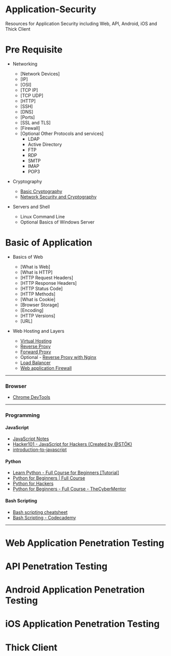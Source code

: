 # Application-Security
Resources for Application Security including Web, API, Android, iOS and Thick Client
# Pre Requisite
- Networking
  - [Network Devices] 
  - [IP] 
  - [OSI]
  - [TCP IP]
  - [TCP UDP] 
  - [HTTP]
  - [SSH]
  - [DNS]
  - [Ports]
  - [SSL and TLS]
  - [Firewall]
  - [Optional Other Protocols and services]
    - LDAP
    - Active Directory
    - FTP
    - RDP
    - SMTP
    - IMAP
    - POP3
  
  
- Cryptography
  - [Basic Cryptography](https://www.youtube.com/watch?v=C7vmouDOJYM)
  - [Network Security and Cryptography](https://www.youtube.com/playlist?list=PLLOxZwkBK52Ch0y2lLtfepy4Lt_SVkwo3)

- Servers and Shell
  - Linux Command Line
  - Optional Basics of Windows Server

# Basic of Application

- Basics of Web
  - [What is Web]
  - [What is HTTP]
  - [HTTP Request Headers]
  - [HTTP Response Headers]
  - [HTTP Status Code]
  - [HTTP Methods]
  - [What is Cookie]
  - [Browser Storage]
  - [Encoding]
  - [HTTP Versions]
  - [URL]

- Web Hosting and Layers
  - [Virtual Hosting](https://www.educba.com/virtual-host/)
  - [Reverse Proxy](https://www.cloudflare.com/en-in/learning/cdn/glossary/reverse-proxy/)
  - [Forward Proxy](https://www.zscaler.com/resources/security-terms-glossary/what-is-forward-proxy)
  - Optional - [Reverse Proxy with Nginx](https://www.youtube.com/watch?v=lZVAI3PqgHc)
  - [Load Balancer](https://www.nginx.com/resources/glossary/load-balancing/)
  - [Web application Firewall](https://www.cloudflare.com/en-in/learning/ddos/glossary/web-application-firewall-waf/)

---

### Browser
- [Chrome DevTools](https://developer.chrome.com/docs/devtools/)

---

### Programming
#### JavaScript 
- [JavaScript Notes ](https://github.com/Anof-cyber/Application-Security/blob/main/Basic/JAVASCRIPT%20Notes.pdf)
- [Hacker101 - JavaScript for Hackers (Created by @STÖK)](https://www.youtube.com/watch?v=FTeE3OrTNoA)
- [introduction-to-javascript](https://www.codecademy.com/learn/introduction-to-javascript)

#### Python
- [Learn Python - Full Course for Beginners [Tutorial]](https://www.youtube.com/watch?v=rfscVS0vtbw)
- [Python for Beginners | Full Course](https://www.youtube.com/watch?v=YfO28Ihehbk)
- [Python for Hackers](https://www.thepythoncode.com/topic/ethical-hacking)
- [Python for Beginners - Full Course - TheCyberMentor](https://www.youtube.com/watch?v=7utwZYKweho)

#### Bash Scripting
- [Bash scripting cheatsheet](https://devhints.io/bash)
- [Bash Scripting - Codecademy](https://www.codecademy.com/learn/bash-scripting/modules/bash-scripting)
---

# Web Application Penetration Testing

# API Penetration Testing

# Android Application Penetration Testing

# iOS Application Penetration Testing

# Thick Client 
